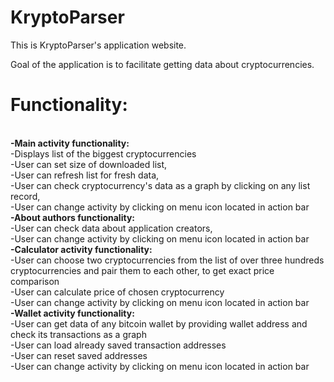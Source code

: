 # KryptoParser
This is KryptoParser's application website.

Goal of the application is to facilitate getting data about cryptocurrencies.
<br>
<h1><b>Functionality:</b></h1>
<br>
 <b>-Main activity functionality:</b>
  <br>
    -Displays list of the biggest cryptocurrencies
    <br>
    -User can set size of downloaded list,
    <br>
    -User can refresh list for fresh data,
    <br>
    -User can check cryptocurrency's data as a graph by clicking on any list record,
    <br>
    -User can change activity by clicking on menu icon located in action bar
    <br>
  <b>-About authors functionality:</b>
  <br>
    -User can check data about application creators,
    <br>
    -User can change activity by clicking on menu icon located in action bar
    <br>
  <b>-Calculator activity functionality:</b>
  <br>
    -User can choose two cryptocurrencies from the list of over three hundreds cryptocurrencies and pair them to each other, to get exact price comparison
    <br>
    -User can calculate price of chosen cryptocurrency
    <br>
    -User can change activity by clicking on menu icon located in action bar
    <br>
  <b>-Wallet activity functionality:</b>
  <br>
    -User can get data of any bitcoin wallet by providing wallet address and check its transactions as a graph
    <br>
    -User can load already saved transaction addresses
    <br>
    -User can reset saved addresses
    <br>
    -User can change activity by clicking on menu icon located in action bar
    
